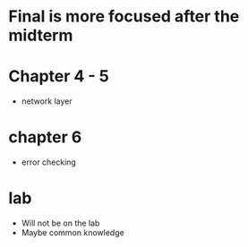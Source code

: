 # Final is more focused after the midterm

# Chapter 4 - 5
- network layer

# chapter 6
- error checking

# lab
- Will not be on the lab
- Maybe common knowledge